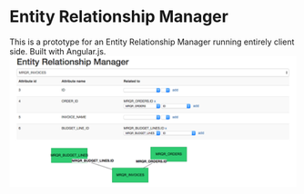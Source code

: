 # Entity Relationship Manager
This is a prototype for an Entity Relationship Manager running entirely client side. Built with Angular.js.
![Screenshot of Entity Relationship Manager](entity_relationship_manager.png)